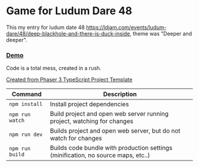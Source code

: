 # Game for Ludum Dare 48

This my entry for ludum date 48 https://ldjam.com/events/ludum-dare/48/deep-blackhole-and-there-is-duck-inside, theme was "Deeper and deeper".

### [Demo](https://rndd.github.io/ludum-dare48/)

Code is a total mess, created in a rush.

[Created from Phaser 3 TypeScript Project Template](https://github.com/photonstorm/phaser3-typescript-project-template)



| Command | Description |
|---------|-------------|
| `npm install` | Install project dependencies |
| `npm run watch` | Build project and open web server running project, watching for changes |
| `npm run dev` | Builds project and open web server, but do not watch for changes |
| `npm run build` | Builds code bundle with production settings (minification, no source maps, etc..) |
